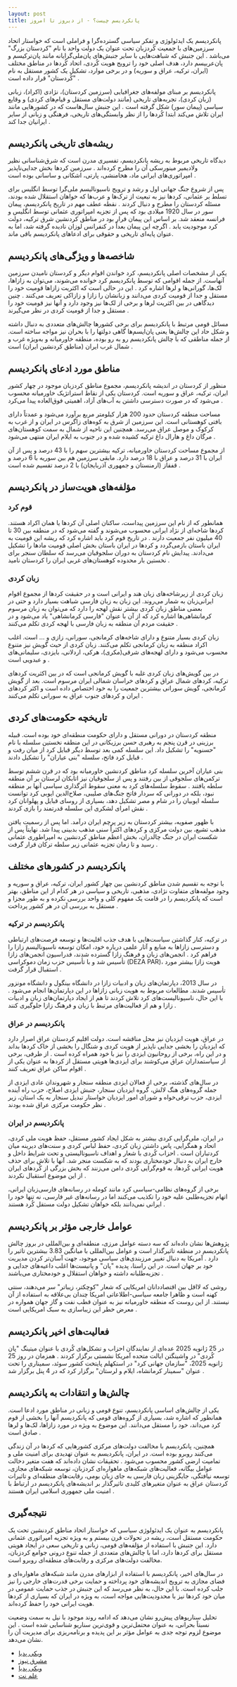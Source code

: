 ```yaml
---
layout: post
title: پانکردیسم چیست؟ - از دیروز تا امروز
---
```


پانکردیسم یک ایدئولوژی و تفکر سیاسی گسترده‌گرا و فراملی است که خواستار اتحاد سرزمین‌های با جمعیت کُردزبان تحت عنوان یک دولت واحد با نام "کردستان بزرگ" می‌باشد . این جنبش که شباهت‌هایی با سایر جنبش‌های پان‌ملی‌گرایانه مانند پان‌ترکیسم و پان‌عربیسم دارد، هدف اصلی خود را ترویج هویت کُردی، اتحاد کُردها در مناطق مختلف (ایران، ترکیه، عراق و سوریه) و در برخی موارد، تشکیل یک کشور مستقل به نام "کُردستان" قرار داده است .

پانکردیسم بر مبنای مولفه‌های جغرافیایی (سرزمین کردستان)، نژادی (اکراد)، زبانی (زبان کردی)، تجربه‌های تاریخی (مانند دولت‌های مستقل و قیام‌های کردی) و وقایع سیاسی (پیمان سور) شکل گرفته است . این جنبش سال‌هاست که در کشورهایی مانند ایران تلاش می‌کند ابتدا کُردها را از نظر وابستگی‌های تاریخی، فرهنگی و زبانی از سایر ایرانیان جدا کند .

## ریشه‌های تاریخی پانکردیسم

دیدگاه تاریخی مربوط به ریشه پانکردیسم، تفسیری مدرن است که شرق‌شناسانی نظیر ولادیمیر مینورسکی آن را مطرح کرده‌اند . سرزمین کردها بخش جدایی‌ناپذیر امپراتوری‌های ایرانی ماد، هخامنشی، پارتی، اشکانی و ساسانی بوده است .

پس از شروع جنگ جهانی اول و رشد و ترویج ناسیونالیسم ملی‌گرا توسط انگلیس برای تسلط بر عثمانی، کردها نیز به تبعیت از ترک‌ها و عرب‌ها که خواهان استقلال شده بودند، مسئله کردستان را مطرح و دنبال کردند . نقطه عطف مهم در تاریخ پانکردیسم، پیمان سور در سال 1920 میلادی بود که پس از تجزیه امپراتوری عثمانی توسط انگلیس و فرانسه منعقد شد. بر اساس این پیمان قرار بود در مناطق کردنشین شرق ترکیه، دولت کرد موجودیت یابد . اگرچه این پیمان بعداً در کنفرانس لوزان نادیده گرفته شد، اما به عنوان پایه‌ای تاریخی و حقوقی برای ادعاهای پانکردیسم باقی ماند.

## شاخصه‌ها و ویژگی‌های پانکردیسم

یکی از مشخصات اصلی پانکردیسم، کرد خواندن اقوام دیگر و کردستان نامیدن سرزمین آنهاست. از جمله اقوامی که توسط پانکردیسم کرد خوانده می‌شوند، می‌توان به زازاها، لک‌ها، گورانی‌ها و لرها اشاره کرد . این در حالی است که اکثریت زازاها قومیت خود را مستقل و جدا از قومیت کردی می‌دانند و زبانشان را زازا و زازاکی تعریف می‌کنند . چنین دیدگاهی در بین اکثریت لرها و برخی از لک‌ها نیز وجود دارد و آنها نیز قومیت خود را مستقل و جدا از قومیت کردی در نظر می‌گیرند .

مسائل قومی مرتبط با پانکردیسم برای برخی کشورها چالش‌های متعددی به دنبال داشته و شکل حاد این چالش‌ها یعنی پان‌ایسم‌ها گاهی دولتها را با بحران نیز مواجه ساخته است. از جمله مناطقی که با چالش پانکردیسم رو به رو بوده، منطقه خاورمیانه و به‌ویژه غرب و شمال غرب ایران (مناطق کردنشین ایران) است .

## مناطق مورد ادعای پانکردیسم

منظور از کردستان در اندیشه پانکردیسم، مجموع مناطق کردزبان موجود در چهار کشور ایران، ترکیه، عراق و سوریه است. کردستان یکی از نقاط استراتژیک خاورمیانه محسوب می‌شود که در صورت دسترسی داشتن به آب‌های آزاد، اهمیتی فوق‌العاده پیدا می‌کرد .

مساحت منطقه کردستان حدود 200 هزار کیلومتر مربع برآورد می‌شود و عمدتاً دارای بافتی کوهستانی است. این سرزمین از شرق به کوه‌های زاگرس در ایران و از غرب به کرکوک و موصل عراق می‌رسد. همچنین این ناحیه از شمال به سمت کوهستان‌های مرگان داغ و هارال داغ ترکیه کشیده شده و در جنوب به ایلام ایران منتهی می‌شود .

از مجموع مساحت کردستان خاورمیانه، ترکیه بیشترین سهم را با 43 درصد و پس از آن ایران با 31 درصد و عراق با 18 درصد دارد. مابقی سرزمین هم بین سوریه با 6 درصد و قفقاز (ارمنستان و جمهوری آذربایجان) با 2 درصد تقسیم شده است .

## مؤلفه‌های هویت‌ساز در پانکردیسم

### قوم کرد

همانطور که از نام این سرزمین پیداست، ساکنان اصلی آن کردها یا همان اکراد هستند. کردها شاخه‌ای از نژاد ایرانی محسوب می‌شوند و گفته می‌شود که در منطقه بین 30 تا 40 میلیون نفر جمعیت دارند . در تاریخ قوم کرد باید اشاره کرد که ریشه این قومیت به ایران باستان بازمی‌گردد و کردها در ایران باستان بخش اصلی قومیت مادها را تشکیل می‌دادند. پیدایش نام کردستان به دوران سلجوقیان می‌رسد که سلطان سنجر برای نخستین بار محدوده کوهستان‌های غربی ایران را کردستان نامید .

### زبان کردی

زبان کردی از زیرشاخه‌های زبان هند و ایرانی است و در حقیقت کردها از مجموع اقوام ایرانی‌زبان به شمار می‌روند. این زبان به زبان فارسی شباهت بسیار دارد و حتی در بعضی مناطق زبان کردی بیشتر نقش لهجه را دارد که می‌توان به زبان مرسوم کرمانشاهی‌ها اشاره کرد که از آن با عنوان "فارسی کرمانشاهی" یاد می‌شود و در حقیقت مردم آن منطقه به زبان فارسی با لهجه کردی تکلم می‌کنند .

زبان کردی بسیار متنوع و دارای شاخه‌های کرمانجی، سورانی، زازی و ... است. اغلب اکراد منطقه به زبان کرمانجی تکلم می‌کنند. زبان کردی از حیث گویش نیز متنوع محسوب می‌شود و دارای لهجه‌های شرقی(مکری)، هرکی، اردلانی، بایزدی، سلیمانی‌های و عبدویی است .

در بین گویش‌های زبان کردی غلبه با گویش کرمانجی است که در بین اکثریت کردهای ترکیه، کردهای شمال عراق و کردهای خراسان شمالی ایران مرسوم است. بعد از گویش کرمانجی، گویش سورانی بیشترین جمعیت را به خود اختصاص داده است و اکثر کردهای ایران و کردهای جنوب عراق به سورانی تکلم می‌کنند .

## تاریخچه حکومت‌های کردی

منطقه کردستان در دورانی مستقل و دارای حکومت منطقه‌ای خود بوده است. قبیله برزینی در قرن پنجم به رهبری حسن برزیکانی در این منطقه نخستین سلسله با نام "حسنویه" را تشکیل داد. این سلسله کمی بعد توسط دیگر قبایل کرد از میان رفت و قبایل کرد فاتح، سلسله "بنی عیاران" را تشکیل دادند .

بنی عیاران آخرین سلسله کرد مناطق کردنشین خاورمیانه بود که در قرن ششم توسط ترکمن‌های سلجوقی از بین رفتند و پس از سلجوقیان نیز اتابکان لرستان بر آن منطقه سلطه یافتند . سقوط سلسله‌های کرد به معنی سقوط اثرگذاری سیاسی آنها بر منطقه نبود، بلکه در دورانی که سردار فاتح جنگ‌های صلیبی، صلاح‌الدین ایوبی کرد توانست سلسله ایوبیان را در شام و مصر تشکیل دهد، بسیاری از روسای قبایل و پهلوانان کرد نقش امرای لشکری این سلسله قدرتمند را بازی کردند .

با ظهور صفویه، بیشتر کردستان به زیر پرچم ایران درآمد. اما پس از رسمیت یافتن مذهب تشیع، بین دولت مرکزی و کردهای اکثراً سنی مذهب بدبینی پیدا شد. نهایتاً پس از شکست ایران در جنگ چالدران، بخش اعظم مناطق کردنشین به امپراطوری عثمانی رسید و تا زمان تجزیه عثمانی زیر سلطه ترکان قرار گرفت .

## پانکردیسم در کشورهای مختلف

با توجه به تقسیم شدن مناطق کردنشین بین چهار کشور ایران، ترکیه، عراق و سوریه و وجود مولفه‌های متفاوت نژادی، مذهبی، تاریخی و سیاسی در هر کدام از این مناطق، بهتر است که پانکردیسم را در قامت یک مفهوم کلی و واحد بررسی نکرده و به طور مجزا و مستقل به بررسی آن در هر کشور پرداخت .

### پانکردیسم در ترکیه

در ترکیه، کنار گذاشتن سیاست‌هایی با هدف جذب اقلیت‌ها و توسعه فرصت‌های ارتباطی و دسترسی زازاها به منابع و آثار علمی درباره خود، امکان توسعه ناسیونالیسم زازا را فراهم کرد . انجمن‌های زبان و فرهنگ زازا گسترده شدند، فدراسیون انجمن‌های زازا تأسیس شد و با تأسیس حزب زمان دموکراسی (DEZA PAR)، هویت زازا بیشتر مورد استقبال قرار گرفت .

در سال 2013، دپارتمان‌های زبان و ادبیات زازا در دانشگاه بینگول و دانشگاه مونزور تأسیس شدند. مطالعات مربوط به هویت زبانی زازاها در این دپارتمان‌ها انجام می‌شود . با این حال، ناسیونالیست‌های کرد تلاش کردند تا هم از ایجاد دپارتمان‌های زبان و ادبیات زازا و هم از فعالیت‌های مرتبط با زبان و فرهنگ زازا جلوگیری کنند .

### پانکردیسم در عراق

در عراق، هویت ایزدیان نیز محل مناقشه است. دولت اقلیم کردستان عراق اصرار دارد که ایزدیان را بخشی جدایی ناپذیر از هویت کردی و شنگال را بخشی از خاک کردها بداند و در این راه، برخی از روحانیون ایزدی را نیز با خود همراه کرده است . از طرفی، برخی از سیاستمداران عراق می‌کوشند برای ایزدی‌ها هویتی مستقل از کردها به عنوان یکی از اقوام ساکن عراق تعریف کنند .

در سال‌های گذشته، برخی از فعالان ایزدی منطقه سنجار و شهروندان عادی ایزدی از جمله گروه‌های هنگ لالش، گروه ایزدیان سنجار، جنبش ایزدی اصلاح، حزب راه آینده ایزدی، حزب ترقی‌خواه و شورای امور ایزدیان خواستار تبدیل سنجار به یک استان، زیر نظر حکومت مرکزی عراق شده بودند .

### پانکردیسم در ایران

در ایران، ملی‌گرایی کردی بیشتر به شکل ایجاد کشور مستقل، حفظ هویت ملی کردی، اتحاد و همگرایی، پاس داشتن زبان کردی، حفظ لباس کردی و سنت‌های دیرینه میان کردتباران است . احزاب کُردی با شعار و اهداف ناسیونالیستی و تحت شرایط داخل و خارج ایران به دنبال خودمختاری بودند که به شکست منجر شد. آنها با تلاش برای حذف هویت ایرانی کُردها، به قوم‌گرایی کُردی دامن می‌زنند که بخش بزرگی از کُردهای ایران از این موضوع استقبال نکردند .

برخی از گروه‌های نظامی-سیاسی کرد مانند کومله در رسانه‌های فارسی‌زبان ایرانی، اتهام تجزیه‌طلبی علیه خود را تکذیب می‌کنند اما در رسانه‌های غیر فارسی، نه تنها خود را ایرانی نمی‌دانند بلکه خواهان تشکیل دولت مستقل کُرد هستند .

## عوامل خارجی مؤثر بر پانکردیسم

پژوهش‌ها نشان داده‌اند که سه دسته عوامل مرزی، منطقه‌ای و بین‌المللی در بروز چالش پانکردیسم در منطقه تاثیرگذار است و عوامل بین‌المللی با میانگین 3.83 بیشترین تاثیر را دارد . آمریکا به دنبال تغییر مرزبندی‌های سیاسی موجود، جهت آسان‌تر کردن مدیریت خود بر جهان است. در این راستا، پدیده "پان" و پانیست‌ها اغلب داعیه‌های جدایی و تجزیه‌طلبانه داشته و خواهان استقلال و خودمختاری می‌باشند .

روشی که لااقل بین اقتصاددانان امریکایی که شعار "کوچکتر، زیباتر" سر می‌دهند، سنتی کهنه است و ظاهرا جامعه سیاسی-اطلاعاتی امریکا چندان بی‌علاقه به استفاده از آن نیستند. از این روست که منطقه خاورمیانه نیز به عنوان قطب نفت و گاز جهان همواره در معرض خطر این زیباسازی به سبک امریکایی است .

## فعالیت‌های اخیر پانکردیسم

در 25 ژانویه 2025 عده‌ای از نمایندگان احزاب و تشکل‌های کُردی با عنوان میتینگ "پان کُردی" در واشینگتن ایالت متحده آمریکا نشستی برگزار کردند . همزمان در روز 25 ژانویه 2025، "سازمان جهانی کرد" در استکهلم پایتخت کشور سوئد، سمیناری را تحت عنوان "سمینار کرمانشاه، ایلام و لرستان" برگزار کرد که در 4 پنل برگزار شد .

## چالش‌ها و انتقادات به پانکردیسم

یکی از چالش‌های اساسی پانکردیسم، تنوع قومی و زبانی در مناطق مورد ادعا است. همانطور که اشاره شد، بسیاری از گروه‌های قومی که پانکردیسم آنها را بخشی از قوم کرد می‌داند، خود را مستقل می‌دانند. این موضوع به ویژه در مورد زازاها، لک‌ها و لرها صادق است .

همچنین، پانکردیسم با مخالفت دولت‌های مرکزی کشورهایی که کردها در آن زندگی می‌کنند روبرو بوده است. در ایران، پانکردیسم به عنوان تهدیدی برای امنیت ملی و تمامیت ارضی کشور محسوب می‌شود . تحقیقات نشان داده‌اند که هفت متغیر دخالت عوامل بیگانه، فعالیت‌های شبکه‌های ماهواره‌ای کردزبان، توسعه شبکه‌های مجازی، توسعه نیافتگی، جایگزینی زبان فارسی به جای زبان بومی، رقابت‌های منطقه‌ای و تاثیرات کردستان عراق به عنوان متغیرهای کلیدی تاثیرگذار بر اندیشه‌های پانکردیسم در ارتباط با امنیت ملی جمهوری اسلامی ایران هستند .

## نتیجه‌گیری

پانکردیسم به عنوان یک ایدئولوژی سیاسی که خواستار اتحاد مناطق کردنشین تحت یک حکومت مستقل است، ریشه در تحولات قرن بیستم و به ویژه تجزیه امپراتوری عثمانی دارد. این جنبش با استفاده از مؤلفه‌های قومی، زبانی و تاریخی سعی در ایجاد هویتی مستقل برای کردها دارد، اما با چالش‌های متعددی از جمله تنوع درونی جوامع کردزبان، مخالفت دولت‌های مرکزی و رقابت‌های منطقه‌ای روبرو است.

در سال‌های اخیر، پانکردیسم با استفاده از ابزارهای مدرن مانند شبکه‌های ماهواره‌ای و فضای مجازی به ترویج اندیشه‌های خود پرداخته و حمایت برخی قدرت‌های خارجی را نیز جلب کرده است. با این حال، به نظر می‌رسد که این جنبش در جذب حمایت عمومی در میان خود کردها نیز با محدودیت‌هایی مواجه است، به ویژه در ایران که بسیاری از کردها هویت ایرانی خود را حفظ کرده‌اند.

تحلیل سناریوهای پیش‌رو نشان می‌دهد که ادامه روند موجود با نیل به سمت وضعیت نسبتاً بحرانی، به عنوان محتمل‌ترین و قوی‌ترین سناریو شناسایی شده است . این موضوع لزوم توجه جدی به عوامل مؤثر بر این پدیده و برنامه‌ریزی برای مدیریت آن را نشان می‌دهد.
- [ویکی پدیا](https://fa.m.wikipedia.org/wiki/%D9%BE%D8%A7%D9%86%E2%80%8C%DA%A9%D8%B1%D8%AF%DB%8C%D8%B3%D9%85)
- [مشرق نیوز](https://www.mashreghnews.ir/news/241637/%D9%BE%D8%A7%D9%86-%DA%A9%D8%B1%D8%AF%DB%8C%D8%B3%D9%85-%DA%86%D8%B1%D8%A7-%D9%88-%DA%86%DA%AF%D9%88%D9%86%D9%87-%D8%B4%DA%A9%D9%84-%DA%AF%D8%B1%D9%81%D8%AA-%D8%AA%D8%B5%D8%A7%D9%88%DB%8C%D8%B1-%D9%88-%D9%81%DB%8C%D9%84%D9%85)
- [ویکی پدیا](https://fa.m.wikipedia.org/wiki/%D9%85%D9%84%DB%8C%E2%80%8C%DA%AF%D8%B1%D8%A7%DB%8C%DB%8C_%DA%A9%D8%B1%D8%AF%DB%8C)
- [علم نت](https://elmnet.ir/keyword/%D9%BE%D8%A7%D9%86%DA%A9%D8%B1%D8%AF%DB%8C%D8%B3%D9%85)
